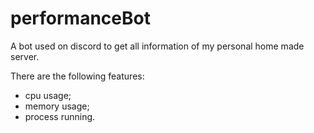# performanceBot
 
A bot used on discord to get all information of my personal home made server.

There are the following features:

* cpu usage;
* memory usage;
* process running.
